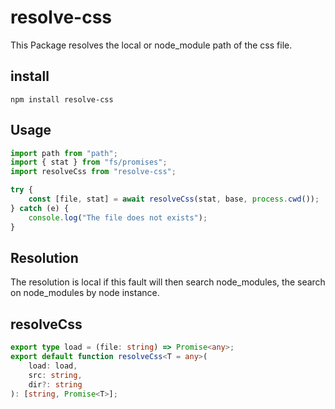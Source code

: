 # resolve-css

This Package resolves the local or node_module path of the css file.

## install

```
npm install resolve-css
```

## Usage

```js
import path from "path";
import { stat } from "fs/promises";
import resolveCss from "resolve-css";

try {
    const [file, stat] = await resolveCss(stat, base, process.cwd());
} catch (e) {
    console.log("The file does not exists");
}
```

## Resolution

The resolution is local if this fault will then search node_modules, the search on node_modules by node instance.

## resolveCss

```ts
export type load = (file: string) => Promise<any>;
export default function resolveCss<T = any>(
    load: load,
    src: string,
    dir?: string
): [string, Promise<T>];
```
